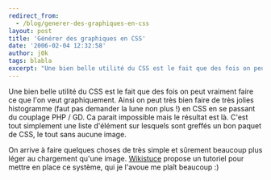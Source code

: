 ```yaml
---
redirect_from:
  - /blog/generer-des-graphiques-en-css
layout: post
title: 'Générer des graphiques en CSS'
date: '2006-02-04 12:32:58'
author: j0k
tags: blabla
excerpt: "Une bien belle utilité du CSS est le fait que des fois on peut vraiment faire ce que l'on veut graphiquement.     \nAinsi on peut très bien faire de très jolies histogramme (faut pas demander la lune non plus !) en CSS en se passant du couplage PHP / GD.   Ca parait impossible mais le résultat est là. C'est tout simplement une liste d'élément sur lesquels      …"
---
```


Une bien belle utilité du CSS est le fait que des fois on peut vraiment faire ce que l'on veut graphiquement.
Ainsi on peut très bien faire de très jolies histogramme (faut pas demander la lune non plus !) en CSS en se passant du couplage PHP / GD.   Ca parait impossible mais le résultat est là. C'est tout simplement une liste d'élément sur lesquels sont greffés un bon paquet de CSS, le tout sans aucune image.

On arrive à faire quelques choses de très simple et sûrement beaucoup plus léger au chargement qu'une image.   [Wikistuce](http://www.wikistuce.info/doku.php/css/graphique_histogramme) propose un tutoriel pour mettre en place ce système, qui je l'avoue me plaît beaucoup :)
